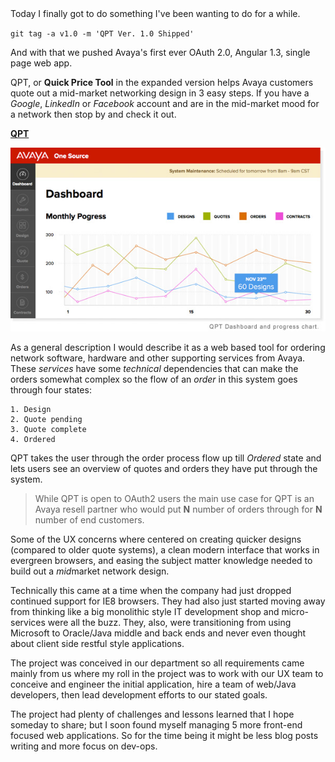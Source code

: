 <main>
  Today I finally got to do something I've been wanting to do for a while.

  `git tag -a v1.0 -m 'QPT Ver. 1.0 Shipped'`

  And with that we pushed Avaya's first ever OAuth 2.0, Angular 1.3, single page web app.

  QPT, or **Quick Price Tool** in the expanded version helps Avaya customers quote out a mid-market networking design in 3 easy steps. If you have a *Google*, *LinkedIn* or *Facebook* account and are in the mid-market mood for a network then stop by and check it out.

  **[QPT](https://qpt.avaya.com/a1s/login/login.html)**

  ![QPT](../../public/qpt.jpg)

  As a general description I would describe it as a web based tool for ordering network software, hardware and other supporting services from Avaya. These *services* have some *technical* dependencies that can make the orders somewhat complex so the flow of an *order* in this system goes through four states:

    1. Design
    2. Quote pending
    3. Quote complete
    4. Ordered

  QPT takes the user through the order process flow up till *Ordered* state and lets users see an overview of quotes and orders they have put through the system.

  > While QPT is open to OAuth2 users the main use case for QPT is an Avaya resell partner who would put **N** number of orders through for **N** number of end customers.

  Some of the  UX concerns where centered on creating quicker designs (compared to older quote systems), a clean modern interface that works in evergreen browsers, and easing the subject matter knowledge needed to build out a *mid*market network design.

  Technically this came at a time when the company had just dropped continued support for IE8 browsers. They had also just started moving away from thinking like a big monolithic style IT development shop and micro-services were all the buzz. They, also, were transitioning from using Microsoft to Oracle/Java middle and back ends and never even thought about client side restful style applications.

  The project was conceived in our department so all requirements came mainly from us where my roll in the project was to work with our UX team to conceive and engineer the initial application, hire a team of web/Java developers, then lead development efforts to our stated goals.

  The project had plenty of challenges and lessons learned that I hope someday to share; but I soon found myself managing 5 more front-end focused web applications. So for the time being it might be less blog posts writing and more focus on dev-ops.
</main>
